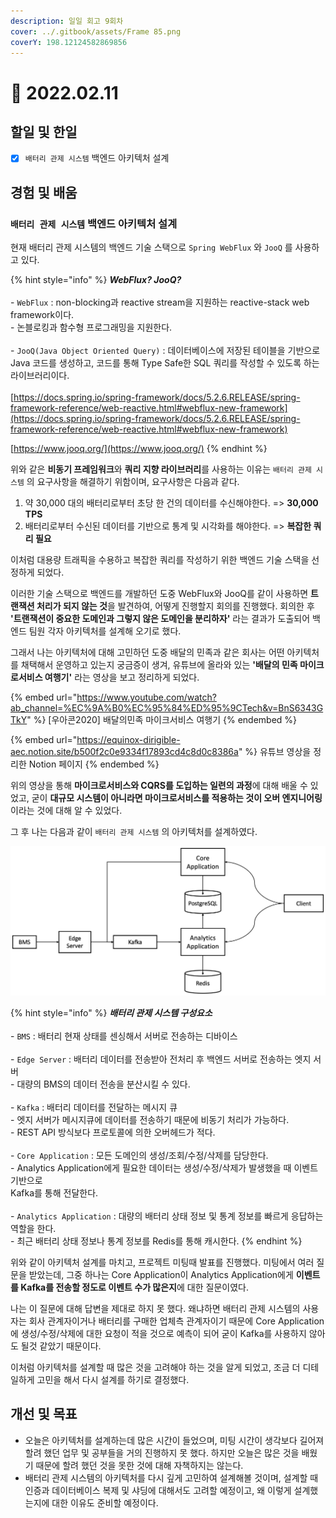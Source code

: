 ```yaml
---
description: 일일 회고 9회차
cover: ../.gitbook/assets/Frame 85.png
coverY: 198.12124582869856
---
```


# 🥱 2022.02.11

## 할일 및 한일

* [x] `배터리 관제 시스템` 백엔드 아키텍처 설계

## 경험 및 배움

### `배터리 관제 시스템` 백엔드 아키텍처 설계

현재 배터리 관제 시스템의 백엔드 기술 스택으로  `Spring WebFlux` 와 `JooQ` 를 사용하고 있다.

{% hint style="info" %}
_**WebFlux? JooQ?**_\
\
\- `WebFlux` : non-blocking과 reactive stream을 지원하는 reactive-stack web framework이다.\
&#x20; \- 논블로킹과 함수형 프로그래밍을 지원한다.\
\
\- `JooQ(Java Object Oriented Query)` : 데이터베이스에 저장된 테이블을 기반으로 \
&#x20;   Java 코드를 생성하고, 코드를 통해 Type Safe한 SQL 쿼리를 작성할 수 있도록 하는 라이브러리이다.\
\
[https://docs.spring.io/spring-framework/docs/5.2.6.RELEASE/spring-framework-reference/web-reactive.html#webflux-new-framework](https://docs.spring.io/spring-framework/docs/5.2.6.RELEASE/spring-framework-reference/web-reactive.html#webflux-new-framework)

[https://www.jooq.org/](https://www.jooq.org/)
{% endhint %}

위와 같은 **비동기 프레임워크**와 **쿼리 지향 라이브러리**를 사용하는 이유는 `배터리 관제 시스템` 의 요구사항을 해결하기 위함이며, 요구사항은 다음과 같다.

1. 약 30,000 대의 배터리로부터 초당 한 건의 데이터를 수신해야한다. => **30,000 TPS**
2. 배터리로부터 수신된 데이터를 기반으로 통계 및 시각화를 해야한다. => **복잡한 쿼리 필요**

이처럼 대용량 트래픽을 수용하고 복잡한 쿼리를 작성하기 위한 백엔드 기술 스택을 선정하게 되었다.



이러한 기술 스택으로 백엔드를 개발하던 도중 WebFlux와 JooQ를 같이 사용하면 **트랜잭션 처리가 되지 않는 것**을 발견하여, 어떻게 진행할지 회의를 진행했다. 회의한 후 **'트랜잭션이 중요한 도메인과 그렇지 않은 도메인을 분리하자'** 라는 결과가 도출되어 백엔드 팀원 각자 아키텍처를 설계해 오기로 했다.



그래서 나는 아키텍처에 대해 고민하던 도중 배달의 민족과 같은 회사는 어떤 아키텍처를 채택해서 운영하고 있는지 궁금증이 생겨, 유튜브에 올라와 있는 **'배달의 민족 마이크로서비스 여행기'** 라는 영상을 보고 정리하게 되었다.

{% embed url="https://www.youtube.com/watch?ab_channel=%EC%9A%B0%EC%95%84%ED%95%9CTech&v=BnS6343GTkY" %}
\[우아콘2020] 배달의민족 마이크서비스 여행기
{% endembed %}

{% embed url="https://equinox-dirigible-aec.notion.site/b500f2c0e9334f17893cd4c8d0c8386a" %}
유튜브 영상을 정리한 Notion 페이지
{% endembed %}



위의 영상을 통해 **마이크로서비스와 CQRS를 도입하는 일련의 과정**에 대해 배울 수 있었고, 굳이 **대규모 시스템이 아니라면 마이크로서비스를 적용하는 것이 오버 엔지니어링**이라는 것에 대해 알 수 있었다.

그 후 나는 다음과 같이 `배터리 관제 시스템` 의 아키텍처를 설계하였다.

![배터리 관제 시스템 아키텍처](<../.gitbook/assets/image (1) (1) (1).png>)

{% hint style="info" %}
_**배터리 관제 시스템 구성요소**_\
\
\- `BMS` : 배터리 현재 상태를 센싱해서 서버로 전송하는 디바이스\
\
\- `Edge Server` : 배터리 데이터를 전송받아 전처리 후 백엔드 서버로 전송하는 엣지 서버\
&#x20; \-  대량의 BMS의 데이터 전송을 분산시킬 수 있다.\
\
\- `Kafka` : 배터리 데이터를 전달하는 메시지 큐\
&#x20; \- 엣지 서버가 메시지큐에 데이터를 전송하기 때문에 비동기 처리가 가능하다.\
&#x20; \- REST API 방식보다 프로토콜에 의한 오버헤드가 적다.\
\
\- `Core Application` : 모든 도메인의 생성/조회/수정/삭제를 담당한다.\
&#x20; \- Analytics Application에게 필요한 데이터는 생성/수정/삭제가 발생했을 때 이벤트 기반으로\
&#x20;    Kafka를 통해 전달한다.\
\
\- `Analytics Application` : 대량의 배터리 상태 정보 및 통계 정보를 빠르게 응답하는 역할을 한다.\
&#x20; \- 최근 배터리 상태 정보나 통계 정보를 Redis를 통해 캐시한다.
{% endhint %}



위와 같이 아키텍처 설계를 마치고, 프로젝트 미팅때 발표를 진행했다. 미팅에서 여러 질문을 받았는데, 그중 하나는 Core Application이 Analytics Application에게 **이벤트를 Kafka를 전송할 정도로 이벤트 수가 많은지**에 대한 질문이였다.&#x20;

나는 이 질문에 대해 답변을 제대로 하지 못 했다. 왜냐하면 배터리 관제 시스템의 사용자는 회사 관계자이거나 배터리를 구매한 업체측 관계자이기 때문에 Core Application에 생성/수정/삭제에 대한 요청이 적을 것으로 예측이 되어 굳이 Kafka를 사용하지 않아도 될것 같았기 때문이다.

이처럼 아키텍처를 설계할 때 많은 것을 고려해야 하는 것을 알게 되었고, 조금 더 디테일하게 고민을 해서 다시 설계를 하기로 결정했다.



## 개선 및 목표

* 오늘은 아키텍처를 설계하는데 많은 시간이 들었으며, 미팅 시간이 생각보다 길어져 할려 했던 업무 및 공부들을 거의 진행하지 못 했다. 하지만 오늘은 많은 것을 배웠기 때문에 할려 했던 것을 못한 것에 대해 자책하지는 않는다.
* 배터리 관제 시스템의 아키텍처를 다시 깊게 고민하여 설계해볼 것이며, 설계할 때 인증과 데이터베이스 복제 및 샤딩에 대해서도 고려할 예정이고, 왜 이렇게 설계했는지에 대한 이유도 준비할 예정이다.
